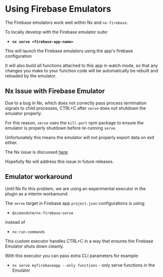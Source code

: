 # Using Firebase Emulators

The Firebase emulators work well within Nx and `nx-firebase`.

To locally develop with the Firebase emulator suite:

- **`nx serve <firebase-app-name>`**

This will launch the Firebase emulators using the app's firebase configuration

It will also build all functions attached to this app in watch mode, so that any changes you make to your function code will be automatically be rebuilt and reloaded by the emulator.


## Nx Issue with Firebase Emulator

Due to a bug in Nx, which does not correctly pass process termination signals to child processes, CTRL+C after `serve` does not shutdown the emulator properly.

For this reason, `serve` uses the `kill-port` npm package to ensure the emulator is properly shutdown before re-running `serve`.

Unfortunately this means the emulator will not properly export data on exit either. 


The Nx issue is discussed [here](https://github.com/simondotm/nx-firebase/issues/40).

Hopefully Nx will address this issue in future releases.


## Emulator workaround

Until Nx fix this problem, we are using an experimental executor in the plugin as a interim workaround:


The `serve` target in Firebase app `project.json` configurations is using:

* `@simondotm/nx-firebase:serve`

instead of

* `nx:run-commands`


This custom executor handles CTRL+C in a way that ensures the Firebase Emulator shuts down cleanly.

With this executor you can pass extra CLI parameters for example:

* `nx serve myfirebaseapp --only functions` - only serve functions in the Emulator




